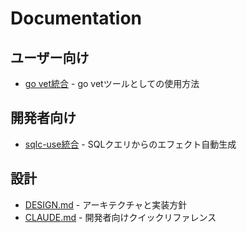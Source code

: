 # Documentation

## ユーザー向け

- [go vet統合](vet-integration.md) - go vetツールとしての使用方法

## 開発者向け

- [sqlc-use統合](sqlc-integration.md) - SQLクエリからのエフェクト自動生成

## 設計

- [DESIGN.md](../DESIGN.md) - アーキテクチャと実装方針
- [CLAUDE.md](../CLAUDE.md) - 開発者向けクイックリファレンス
